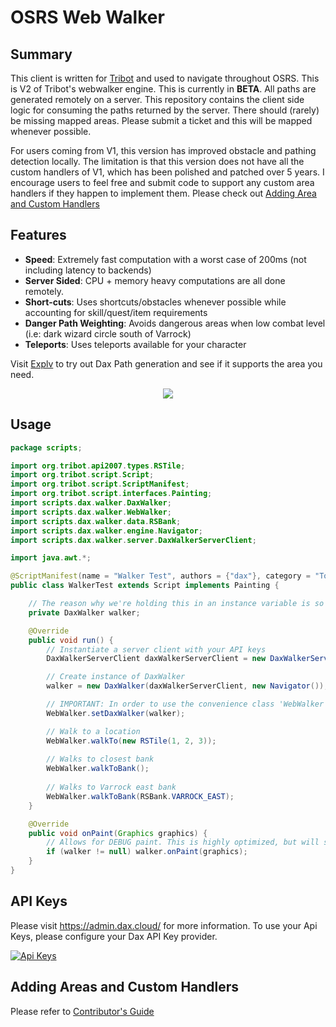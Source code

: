 # OSRS Web Walker

## Summary

This client is written for [Tribot](https://tribot.org/) and used to navigate throughout OSRS.
This is V2 of Tribot's webwalker engine. This is currently in **BETA**.
All paths are generated remotely on a server. 
This repository contains the client side logic for consuming the paths returned by the server.
There should (rarely) be missing mapped areas. Please submit a ticket and this will be mapped whenever possible.

For users coming from V1, this version has improved obstacle and pathing detection locally.
The limitation is that this version does not have all the custom handlers of V1, which has been polished and patched
over 5 years. I encourage users to feel free and submit code to support any custom area handlers if they happen to
implement them. Please check out [Adding Area and Custom Handlers](#Adding-Area-and-Custom-Handlers)

## Features
- **Speed**: Extremely fast computation with a worst case of 200ms (not including latency to backends)
- **Server Sided**: CPU + memory heavy computations are all done remotely.
- **Short-cuts**: Uses shortcuts/obstacles whenever possible while accounting for skill/quest/item requirements
- **Danger Path Weighting**: Avoids dangerous areas when low combat level (i.e: dark wizard circle south of Varrock)
- **Teleports**: Uses teleports available for your character

Visit [Explv](https://explv.github.io/) to try out Dax Path generation and see if it supports the area you need.
<p align="center">
  <img src="https://i.imgur.com/Haf7BNb.gif"/>
</p>

## Usage

```java
package scripts;

import org.tribot.api2007.types.RSTile;
import org.tribot.script.Script;
import org.tribot.script.ScriptManifest;
import org.tribot.script.interfaces.Painting;
import scripts.dax.walker.DaxWalker;
import scripts.dax.walker.WebWalker;
import scripts.dax.walker.data.RSBank;
import scripts.dax.walker.engine.Navigator;
import scripts.dax.walker.server.DaxWalkerServerClient;

import java.awt.*;

@ScriptManifest(name = "Walker Test", authors = {"dax"}, category = "Tools")
public class WalkerTest extends Script implements Painting {

    // The reason why we're holding this in an instance variable is so we can enable debug paint
    private DaxWalker walker;

    @Override
    public void run() {
        // Instantiate a server client with your API keys
        DaxWalkerServerClient daxWalkerServerClient = new DaxWalkerServerClient("PUBLIC-KEY", "SECRET-KEY");

        // Create instance of DaxWalker
        walker = new DaxWalker(daxWalkerServerClient, new Navigator());

        // IMPORTANT: In order to use the convenience class 'WebWalker', you MUST initialize the singleton
        WebWalker.setDaxWalker(walker);

        // Walk to a location
        WebWalker.walkTo(new RSTile(1, 2, 3));
        
        // Walks to closest bank
        WebWalker.walkToBank();
        
        // Walks to Varrock east bank
        WebWalker.walkToBank(RSBank.VARROCK_EAST);
    }

    @Override
    public void onPaint(Graphics graphics) {
        // Allows for DEBUG paint. This is highly optimized, but will still consume a bit of CPU.
        if (walker != null) walker.onPaint(graphics);
    }
}

```

## API Keys
Please visit https://admin.dax.cloud/ for more information. To use your Api Keys, please configure your Dax API Key provider.

[![Api Keys](https://i.imgur.com/Qwc0115.png)](https://admin.dax.cloud)

## Adding Areas and Custom Handlers

Please refer to [Contributor's Guide](./Contributors.md)

